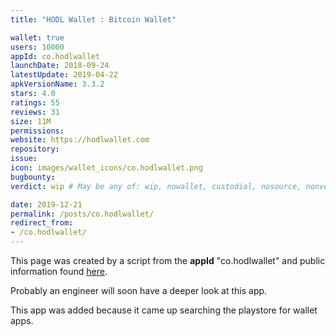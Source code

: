 ```yaml
---
title: "HODL Wallet : Bitcoin Wallet"

wallet: true
users: 10000
appId: co.hodlwallet
launchDate: 2018-09-24
latestUpdate: 2019-04-22
apkVersionName: 3.3.2
stars: 4.0
ratings: 55
reviews: 31
size: 11M
permissions:
website: https://hodlwallet.com
repository:
issue:
icon: images/wallet_icons/co.hodlwallet.png
bugbounty:
verdict: wip # May be any of: wip, nowallet, custodial, nosource, nonverifiable, verifiable, bounty, cert1, cert2, cert3

date: 2019-12-21
permalink: /posts/co.hodlwallet/
redirect_from:
- /co.hodlwallet/
---
```


This page was created by a script from the **appId** "co.hodlwallet" and public
information found
[here](https://play.google.com/store/apps/details?id=co.hodlwallet).

Probably an engineer will soon have a deeper look at this app.

This app was added because it came up searching the playstore for wallet apps.